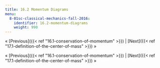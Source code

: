 ```yaml
---
title: 16.2 Momentum Diagrams
menu:
  8-01sc-classical-mechanics-fall-2016:
    identifier: 16.2-momentum-diagrams
    weight: 990
---
```

« [Previous]({{< ref "16.1-conservation-of-momentum" >}}) | [Next]({{< ref "17.1-definition-of-the-center-of-mass" >}}) »

« [Previous]({{< ref "16.1-conservation-of-momentum" >}}) | [Next]({{< ref "17.1-definition-of-the-center-of-mass" >}}) »